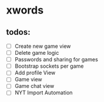 # xwords

## todos: 
- [ ] Create new game view
- [ ] Delete game logic
- [ ] Passwords and sharing for games
- [ ] Bootstrap sockets per game
- [ ] Add profile View
- [ ] Game view
- [ ] Game chat view
- [ ] NYT Import Automation